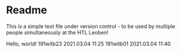 # Readme

This is a simple text file under version control - to be used by multiple people simultaneously at the HTL Leoben!

Hello, world!
191witb23 2021.03.04 11:25
191witb01 2021.03.04 11:40